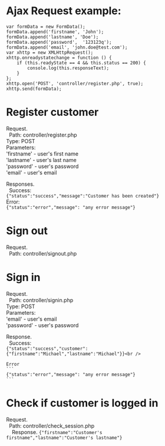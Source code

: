 # Ajax Request example:
```
var formData = new FormData();
formData.append('firstname', 'John');
formData.append('lastname', 'Doe');
formData.append('password',  '123123q');
formData.append('email', 'john.doe@test.com');
var xhttp = new XMLHttpRequest();
xhttp.onreadystatechange = function () {
    if (this.readyState == 4 && this.status == 200) {
        console.log(this.responseText);
    }
};
xhttp.open('POST', 'controller/register.php', true);
xhttp.send(formData);
```

# Register customer
Request.<br />
    Path: controller/register.php<br />
    Type: POST<br />
    Parameters:<br />
        'firstname' - user's first name<br />
        'lastname' - user's last name<br />
        'password' - user's password<br />
        'email' - user's email<br />

Responses.<br />
    Success:<br />
    ```
    {"status":"success","message":"Customer has been created"}
    ```
    <br />
    Error:<br />
    ```
    {"status":"error","message": "any error message"}
    ```

# Sign out
Request.<br />
    Path: controller/signout.php<br />

# Sign in
Request.<br />
    Path: controller/signin.php<br />
    Type: POST<br />
    Parameters:<br />
        'email' - user's email<br />
        'password' - user's password<br />

Response.<br />
    Success:<br />
    ```
    {"status":"success","customer":{"firstname":"Michael","lastname":"Michael"}}<br />
    ```

    Error
    ```
    {"status":"error","message": "any error message"}
    ```

# Check if customer is logged in
Request.<br />
    Path: controller/check_session.php<br />
    
Response.
    ```
    {"firstname":"Customer's firstname","lastname":"Customer's lastname"}
    ```
